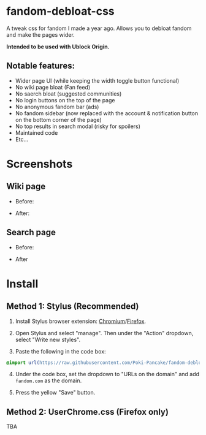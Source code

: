 # fandom-debloat-css
A tweak css for fandom I made a year ago. Allows you to debloat fandom and make the pages wider.

**Intended to be used with Ublock Origin.**

## Notable features:

* Wider page UI (while keeping the width toggle button functional)
* No wiki page bloat (Fan feed)
* No saerch bloat (suggested communities)
* No login buttons on the top of the page
* No anonymous fandom bar (ads)
* No fandom sidebar (now replaced with the account & notification button on the bottom corner of the page)
* No top results in search modal (risky for spoilers)
* Maintained code
* Etc...

# Screenshots

## Wiki page
* Before:

* After:

## Search page
* Before:

* After

# Install
## Method 1: Stylus (Recommended)
1. Install Stylus browser extension: [Chromium](https://chromewebstore.google.com/detail/stylus/clngdbkpkpeebahjckkjfobafhncgmne)/[Firefox](https://addons.mozilla.org/en-US/firefox/addon/styl-us/).

2. Open Stylus and select "manage". Then under the "Action" dropdown, select "Write new styles".

3. Paste the following in the code box:
```css
@import url(https://raw.githubusercontent.com/Poki-Pancake/fandom-debloat-css/main/fandom-debloat.css);
```

4. Under the code box, set the dropdown to "URLs on the domain" and add `fandom.com` as the domain.

5. Press the yellow "Save" button.

## Method 2: UserChrome.css (Firefox only)
TBA
